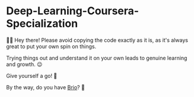 # Deep-Learning-Coursera-Specialization

🚫📝 Hey there! Please avoid copying the code exactly as it is, as it's always great to put your own spin on things.

Trying things out and understand it on your own leads to genuine learning and growth. 😉 

Give yourself a go! 💪

By the way, do you have [Brio](https://www.youtube.com/watch?v=vagjXnjqeas)? 👀
